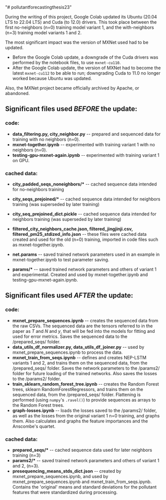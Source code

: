 "# pollutantforecastingthesis23" 

During the writing of this project, Google Colab updated its Ubuntu (20.04 LTS to 22.04 LTS) and Cuda (to 12.0) drivers. This took place between the first no-neighbors (n=0) training model variant 1, and the with-neighbors (n=3) training model variants 1 and 2.

The most significant impact was the version of MXNet used had to be updated.
- Before the Google Colab update, a downgrade of the Cuda drivers was performed by the notebook files, to use `mxnet-cu110`.
- After the Google Colab update, the version of MXNet had to become the latest `mxnet-cu112` to be able to run; downgrading Cuda to 11.0 no longer worked because Ubuntu was updated.

Also, the MXNet project became officially archived by Apache, or abandoned.


## Significant files used _BEFORE_ the update:

### code:

- **data_filtering.py, city_neighbor.py** -- prepared and sequenced data for training with no neighbors (n=0).
- **mxnet-together.ipynb** -- experimented with training variant 1 with no neighbors (n=0).
- **testing-gpu-mxnet-again.ipynb** -- experimented with training variant 1 on GPU.

### cached data:

- **city_padded_seqs_noneighbors/\*** -- cached sequence data intended for no-neighbors training
- **city_seqs_prejoined/\*** -- cached sequence data intended for neighbors training (was superseded by later training)
- **city_seq_prejoined_dict.pickle** -- cached sequence data intended for neighbors training (was superseded by later training)

- **filtered_city_neighbors_cache.json, filtered_jingjinji.csv, filtered_pm25_stdized_info.json** -- these files were cached data created and used for the old (n=0) training, imported in code files such as mxnet-together.ipynb.

- **net.params** -- saved trained network parameters used in an example in mxnet-together.ipynb to test parameter saving.
- **params/\*** -- saved trained network parameters and others of variant 1 and experimental. Created and used by mxnet-together.ipynb and testing-gpu-mxnet-again.ipynb.


## Significant files used _AFTER_ the update:

### code:

- **mxnet_prepare_sequences.ipynb** -- creates the sequenced data from the raw CSVs. The sequenced data are the tensors referred to in the paper as _T_ and _N_ and _y_, that will be fed into the models for fitting and used for error metrics.
  Saves the sequenced data to the /prepared_seqs/ folder.
- **data_utils_df_normalizer.py, data_utils_df_joiner.py** -- used by mxnet_prepare_sequences.ipynb to process the data.
- **mxnet_train_from_seqs.ipynb** -- defines and creates NEP-LSTM variants 1 and 2, and trains them on the sequenced data, from the /prepared_seqs/ folder.
  Saves the network parameters to the /params2/ folder for future loading of the trained networks. Also saves the losses to the /params2/ folder.
- **train_sklearn_random_forest_tree.ipynb** -- creates the Random Forest trees, sklearn RandomForestRegressors, and trains them on the sequenced data, from the /prepared_seqs/ folder.
  Flattening is performed (using `numpy`'s `.ravel()`) to provide sequences as arrays to the Random Forest trees.
- **graph-losses.ipynb** -- loads the losses saved to the /params2/ folder, as well as the losses from the original variant 1 n=0 training, and graphs them.
  Also calculates and graphs the feature importances and the Anscombe's quartet.

### cached data:

- **prepared_seqs/\*** -- cached sequence data used for later neighbors training (n=3)
- **params2/\*** -- saved trained network parameters and others of variant 1 and 2, (n=3).
- **presequencing_means_stds_dict.json** -- created by mxnet_prepare_sequences.ipynb, and used by mxnet_prepare_sequences.ipynb and mxnet_train_from_seqs.ipynb. Contains the 'original' means and standard deviations for the pollutant features that were standardized during processing.
